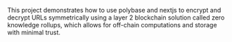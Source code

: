 This project demonstrates how to use polybase and nextjs to encrypt and decrypt URLs symmetrically using a layer 2 blockchain solution called zero knowledge rollups, which allows for off-chain computations and storage with minimal trust.
